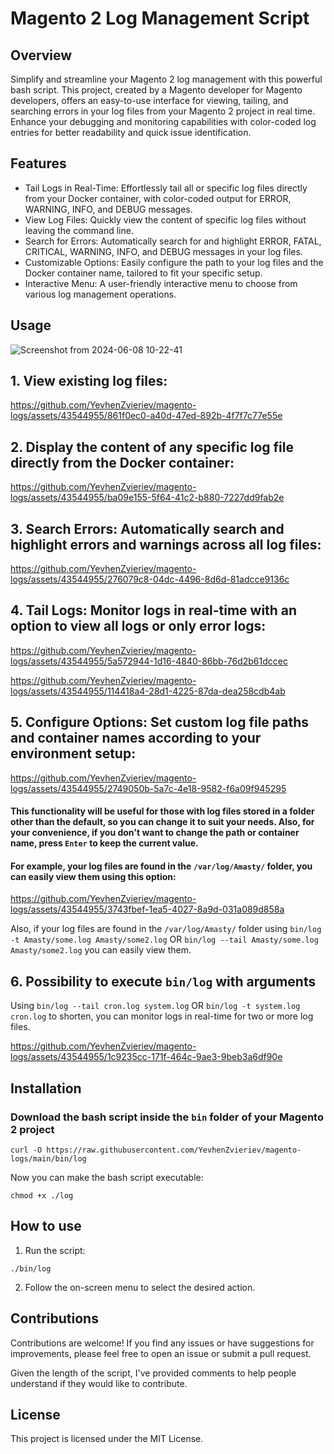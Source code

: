 # Magento 2 Log Management Script

## Overview
Simplify and streamline your Magento 2 log management with this powerful bash script. This project, created by a Magento developer for Magento developers, offers an easy-to-use interface for viewing, tailing, and searching errors in your log files from your Magento 2 project in real time. Enhance your debugging and monitoring capabilities with color-coded log entries for better readability and quick issue identification.

## Features

* Tail Logs in Real-Time: Effortlessly tail all or specific log files directly from your Docker container, with color-coded output for ERROR, WARNING, INFO, and DEBUG messages.
* View Log Files: Quickly view the content of specific log files without leaving the command line.
* Search for Errors: Automatically search for and highlight ERROR, FATAL, CRITICAL, WARNING, INFO, and DEBUG messages in your log files.
* Customizable Options: Easily configure the path to your log files and the Docker container name, tailored to fit your specific setup.
* Interactive Menu: A user-friendly interactive menu to choose from various log management operations.

## Usage

![Screenshot from 2024-06-08 10-22-41](https://github.com/YevhenZvieriev/magento-logs/assets/43544955/be8781af-0c6b-4b8e-88fd-2b672a19ced7)

## 1. View existing log files:

https://github.com/YevhenZvieriev/magento-logs/assets/43544955/861f0ec0-a40d-47ed-892b-4f7f7c77e55e

## 2. Display the content of any specific log file directly from the Docker container:

https://github.com/YevhenZvieriev/magento-logs/assets/43544955/ba09e155-5f64-41c2-b880-7227dd9fab2e

## 3. Search Errors: Automatically search and highlight errors and warnings across all log files:

https://github.com/YevhenZvieriev/magento-logs/assets/43544955/276079c8-04dc-4496-8d6d-81adcce9136c

## 4. Tail Logs: Monitor logs in real-time with an option to view all logs or only error logs:

https://github.com/YevhenZvieriev/magento-logs/assets/43544955/5a572944-1d16-4840-86bb-76d2b61dccec

https://github.com/YevhenZvieriev/magento-logs/assets/43544955/114418a4-28d1-4225-87da-dea258cdb4ab
   
## 5. Configure Options: Set custom log file paths and container names according to your environment setup:

https://github.com/YevhenZvieriev/magento-logs/assets/43544955/2749050b-5a7c-4e18-9582-f6a09f945295

#### This functionality will be useful for those with log files stored in a folder other than the default, so you can change it to suit your needs. Also, for your convenience, if you don't want to change the path or container name, press `Enter` to keep the сurrent value.

#### For example, your log files are found in the `/var/log/Amasty/` folder, you can easily view them using this option:

https://github.com/YevhenZvieriev/magento-logs/assets/43544955/3743fbef-1ea5-4027-8a9d-031a089d858a

Also, if your log files are found in the `/var/log/Amasty/` folder using `bin/log -t Amasty/some.log Amasty/some2.log` OR `bin/log --tail Amasty/some.log Amasty/some2.log` you can easily view them.

## 6. Possibility to execute `bin/log` with arguments

Using `bin/log --tail cron.log system.log` OR `bin/log -t system.log cron.log` to shorten, you can monitor logs in real-time for two or more log files.

https://github.com/YevhenZvieriev/magento-logs/assets/43544955/1c9235cc-171f-464c-9ae3-9beb3a6df90e

## Installation

### Download the bash script inside the `bin` folder of your Magento 2 project

```
curl -O https://raw.githubusercontent.com/YevhenZvieriev/magento-logs/main/bin/log
```

Now you can make the bash script executable:

```
chmod +x ./log
```

## How to use
1. Run the script:
```
./bin/log
```
2. Follow the on-screen menu to select the desired action.

## Contributions

Contributions are welcome! If you find any issues or have suggestions for improvements, please feel free to open an issue or submit a pull request.

Given the length of the script, I've provided comments to help people understand if they would like to contribute.

## License

This project is licensed under the MIT License.

